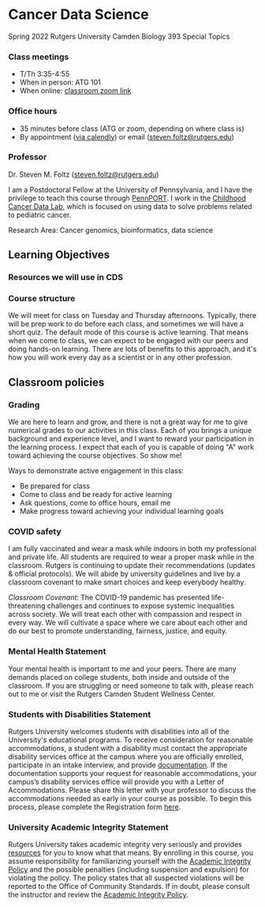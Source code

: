 # Cancer Data Science

Spring 2022 Rutgers University Camden Biology 393 Special Topics

### Class meetings
- T/Th 3:35-4:55
- When in person: ATG 101
- When online: [classroom zoom link](https://rutgers.zoom.us/j/93874027563?pwd=MjM1Ukk0YWs3OFI0OFI2Sng0NU9lZz09)

### Office hours
- 35 minutes before class (ATG or zoom, depending on where class is)
- By appointment ([via calendly](https://calendly.com/steven-foltz/office-hours)) or email (steven.foltz@rutgers.edu)

### Professor

Dr. Steven M. Foltz (steven.foltz@rutgers.edu)

I am a Postdoctoral Fellow at the University of Pennsylvania, and I have the privilege to teach this course through [PennPORT](https://www.med.upenn.edu/pennport/).
I work in the [Childhood Cancer Data Lab](https://www.ccdatalab.org/), which is focused on using data to solve problems related to pediatric cancer.

Research Area: Cancer genomics, bioinformatics, data science

## Learning Objectives

### Resources we will use in CDS

### Course structure

We will meet for class on Tuesday and Thursday afternoons.
Typically, there will be prep work to do before each class, and sometimes we will have a short quiz.
The default mode of this course is active learning.
That means when we come to class, we can expect to be engaged with our peers and doing hands-on learning.
There are lots of benefits to this approach, and it's how you will work every day as a scientist or in any other profession.

## Classroom policies

### Grading

We are here to learn and grow, and there is not a great way for me to give numerical grades to our activities in this class.
Each of you brings a unique background and experience level, and I want to reward your participation in the learning process.
I expect that each of you is capable of doing "A" work toward achieving the course objectives. So show me!

Ways to demonstrate active engagement in this class:
- Be prepared for class 
- Come to class and be ready for active learning
- Ask questions, come to office hours, email me
- Make progress toward achieving your individual learning goals

### COVID safety

I am fully vaccinated and wear a mask while indoors in both my professional and private life.
All students are required to wear a proper mask while in the classroom.
Rutgers is continuing to update their recommendations (updates & official protocols).
We will abide by university guidelines and live by a classroom covenant to make smart choices and keep everybody healthy.

_Classroom Covenant_: The COVID-19 pandemic has presented life-threatening challenges and continues to expose systemic inequalities across society.
We will treat each other with compassion and respect in every way.
We will cultivate a space where we care about each other and do our best to promote understanding, fairness, justice, and equity.

### Mental Health Statement
Your mental health is important to me and your peers.
There are many demands placed on college students, both inside and outside of the classroom.
If you are struggling or need someone to talk with, please reach out to me or visit the Rutgers Camden Student Wellness Center.

### Students with Disabilities Statement
Rutgers University welcomes students with disabilities into all of the University's educational programs.
To receive consideration for reasonable accommodations, a student with a disability must contact the appropriate disability services office at the campus where you are officially enrolled, participate in an intake interview, and provide [documentation](https://ods.rutgers.edu/students/documentation-guidelines).
If the documentation supports your request for reasonable accommodations, your campus’s disability services office will provide you with a Letter of Accommodations.
Please share this letter with your professor to discuss the accommodations needed as early in your course as possible.
To begin this process, please complete the Registration form [here](https://webapps.rutgers.edu/student-ods/forms/registration).

### University Academic Integrity Statement
Rutgers University takes academic integrity very seriously and provides [resources](https://deanofstudents.camden.rutgers.edu/academic-integrity) for you to know what that means.
By enrolling in this course, you assume responsibility for familiarizing yourself with the [Academic Integrity Policy](https://deanofstudents.camden.rutgers.edu/sites/deanofstudents/files/Academic%20Integrity%20Policy.pdf) and the possible penalties (including suspension and expulsion) for violating the policy.
The policy states that all suspected violations will be reported to the Office of Community Standards.
If in doubt, please consult the instructor and review the [Academic Integrity Policy](https://deanofstudents.camden.rutgers.edu/sites/deanofstudents/files/Academic%20Integrity%20Policy.pdf).

